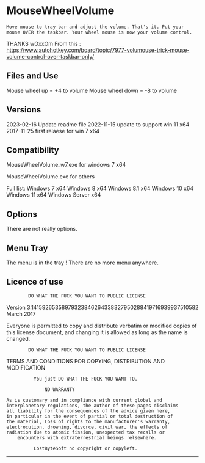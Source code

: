 # MouseWheelVolume

	Move mouse to tray bar and adjust the volume. That's it. Put your mouse OVER the taskbar. Your wheel mouse is now your volume control.
	
THANKS wOxxOm
From this : https://www.autohotkey.com/board/topic/7977-volumouse-trick-mouse-volume-control-over-taskbar-only/

Files and Use
--------------------------------------------------------------------
Mouse wheel up = +4 to volume
Mouse wheel down = -8 to volume

Versions
--------------------------------------------------------------------
2023-02-16 Update readme file
2022-11-15 update to support win 11 x64
2017-11-25 first relaese for win 7 x64

Compatibility
--------------------------------------------------------------------
MouseWheelVolume_w7.exe for windows 7 x64

MouseWheelVolume.exe for others

Full list:
Windows 7 x64
Windows 8 x64
Windows 8.1 x64
Windows 10 x64
Windows 11 x64
Windows Server x64

Options
--------------------------------------------------------------------
There are not really options.

Menu Tray
--------------------------------------------------------------------
The menu is in the tray ! There are no more menu anywhere.

Licence of use
--------------------------------------------------------------------

            DO WHAT THE FUCK YOU WANT TO PUBLIC LICENSE
   Version 3.14159265358979323846264338327950288419716939937510582
                          March 2017

 Everyone is permitted to copy and distribute verbatim or modified
 copies of this license document, and changing it is allowed as long
 as the name is changed.

            DO WHAT THE FUCK YOU WANT TO PUBLIC LICENSE
   TERMS AND CONDITIONS FOR COPYING, DISTRIBUTION AND MODIFICATION

              You just DO WHAT THE FUCK YOU WANT TO.

		          NO WARRANTY 

	As is customary and in compliance with current global and
	interplanetary regulations, the author of these pages disclaims
	all liability for the consequences of the advice given here,
	in particular in the event of partial or total destruction of
	the material, Loss of rights to the manufacturer's warranty,
	electrocution, drowning, divorce, civil war, the effects of
	radiation due to atomic fission, unexpected tax recalls or
	    encounters with extraterrestrial beings 'elsewhere.

              LostByteSoft no copyright or copyleft.

--------------------------------------------------------------------
